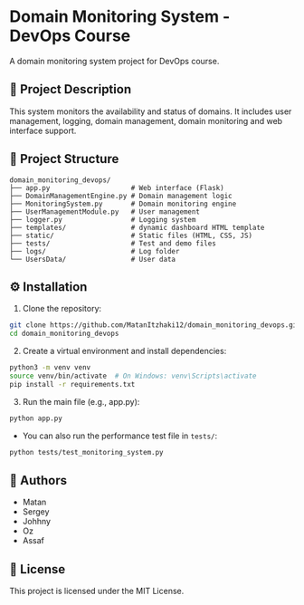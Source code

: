 # Domain Monitoring System - DevOps Course

A domain monitoring system project for DevOps course.

## 📌 Project Description

This system monitors the availability and status of domains. It includes user management, logging, domain management, domain monitoring and web interface support.

## 🧱 Project Structure

```
domain_monitoring_devops/
├── app.py                    # Web interface (Flask)
├── DomainManagementEngine.py # Domain management logic
├── MonitoringSystem.py       # Domain monitoring engine
├── UserManagementModule.py   # User management
├── logger.py                 # Logging system
├── templates/                # dynamic dashboard HTML template
├── static/                   # Static files (HTML, CSS, JS)
├── tests/                    # Test and demo files
├── logs/                     # Log folder
└── UsersData/                # User data
```

## ⚙️ Installation

1. Clone the repository:

```bash
git clone https://github.com/MatanItzhaki12/domain_monitoring_devops.git
cd domain_monitoring_devops
```

2. Create a virtual environment and install dependencies:

```bash
python3 -m venv venv
source venv/bin/activate  # On Windows: venv\Scripts\activate
pip install -r requirements.txt
```

3. Run the main file (e.g., app.py):

```bash
python app.py
```

* You can also run the performance test file in `tests/`:

```bash
python tests/test_monitoring_system.py
```

## 👤 Authors

* Matan
* Sergey
* Johhny
* Oz
* Assaf

## 📄 License

This project is licensed under the MIT License.
